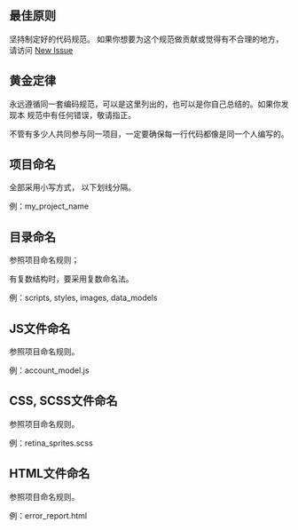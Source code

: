 ## 最佳原则

坚持制定好的代码规范。
如果你想要为这个规范做贡献或觉得有不合理的地方，请访问 [New Issue](https://github.com/Zzzhen/xiaoyuFED/issues/new)

## 黄金定律

永远遵循同一套编码规范，可以是这里列出的，也可以是你自己总结的。如果你发现本
规范中有任何错误，敬请指正。

不管有多少人共同参与同一项目，一定要确保每一行代码都像是同一个人编写的。

## 项目命名

全部采用小写方式， 以下划线分隔。

例：my_project_name

## 目录命名

参照项目命名规则；

有复数结构时，要采用复数命名法。

例：scripts, styles, images, data_models

## JS文件命名

参照项目命名规则。

例：account_model.js

## CSS, SCSS文件命名

参照项目命名规则。

例：retina_sprites.scss

## HTML文件命名

参照项目命名规则。

例：error_report.html